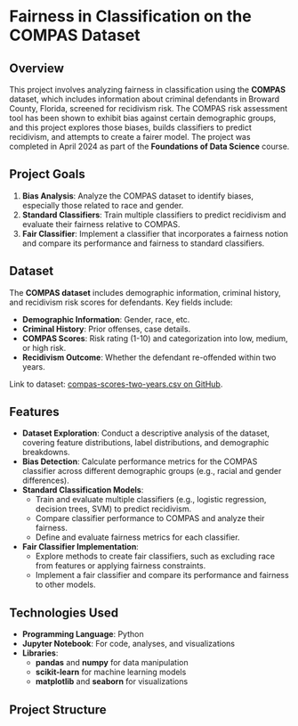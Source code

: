 # Fairness in Classification on the COMPAS Dataset

## Overview

This project involves analyzing fairness in classification using the **COMPAS** dataset, which includes information about criminal defendants in Broward County, Florida, screened for recidivism risk. The COMPAS risk assessment tool has been shown to exhibit bias against certain demographic groups, and this project explores those biases, builds classifiers to predict recidivism, and attempts to create a fairer model. The project was completed in April 2024 as part of the **Foundations of Data Science** course.

## Project Goals

1. **Bias Analysis**: Analyze the COMPAS dataset to identify biases, especially those related to race and gender.
2. **Standard Classifiers**: Train multiple classifiers to predict recidivism and evaluate their fairness relative to COMPAS.
3. **Fair Classifier**: Implement a classifier that incorporates a fairness notion and compare its performance and fairness to standard classifiers.

## Dataset

The **COMPAS dataset** includes demographic information, criminal history, and recidivism risk scores for defendants. Key fields include:
- **Demographic Information**: Gender, race, etc.
- **Criminal History**: Prior offenses, case details.
- **COMPAS Scores**: Risk rating (1-10) and categorization into low, medium, or high risk.
- **Recidivism Outcome**: Whether the defendant re-offended within two years.

Link to dataset: [compas-scores-two-years.csv on GitHub](https://github.com/propublica/compas-analysis).

## Features

- **Dataset Exploration**: Conduct a descriptive analysis of the dataset, covering feature distributions, label distributions, and demographic breakdowns.
- **Bias Detection**: Calculate performance metrics for the COMPAS classifier across different demographic groups (e.g., racial and gender differences).
- **Standard Classification Models**:
  - Train and evaluate multiple classifiers (e.g., logistic regression, decision trees, SVM) to predict recidivism.
  - Compare classifier performance to COMPAS and analyze their fairness.
  - Define and evaluate fairness metrics for each classifier.
- **Fair Classifier Implementation**:
  - Explore methods to create fair classifiers, such as excluding race from features or applying fairness constraints.
  - Implement a fair classifier and compare its performance and fairness to other models.

## Technologies Used

- **Programming Language**: Python
- **Jupyter Notebook**: For code, analyses, and visualizations
- **Libraries**: 
  - **pandas** and **numpy** for data manipulation
  - **scikit-learn** for machine learning models
  - **matplotlib** and **seaborn** for visualizations

## Project Structure

